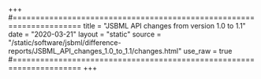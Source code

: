 +++
#=====================================================================
title   = "JSBML API changes from version 1.0 to 1.1"
date    = "2020-03-21"
layout  = "static"
source  = "/static/software/jsbml/difference-reports/JSBML_API_changes_1.0_to_1.1/changes.html"
use_raw = true
#=====================================================================
+++

